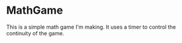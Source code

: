 # MathGame
 This is a simple math game I'm making. It uses a timer to control the continuity of the game.
